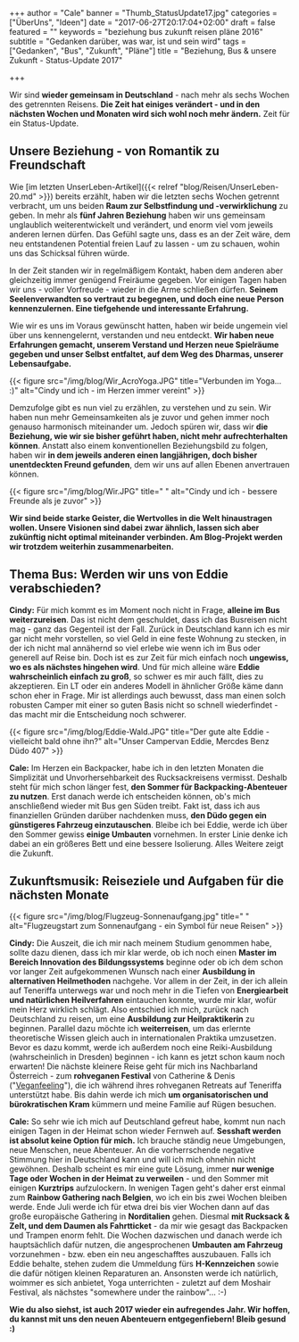 +++
author = "Cale"
banner = "Thumb_StatusUpdate17.jpg"
categories = ["ÜberUns", "Ideen"]
date = "2017-06-27T20:17:04+02:00"
draft = false
featured = ""
keywords = "beziehung bus zukunft reisen pläne 2016"
subtitle = "Gedanken darüber, was war, ist und sein wird"
tags = ["Gedanken", "Bus", "Zukunft", "Pläne"]
title = "Beziehung, Bus & unsere Zukunft - Status-Update 2017"

+++

Wir sind **wieder gemeinsam in Deutschland** - nach mehr als sechs Wochen des getrennten Reisens. **Die Zeit hat einiges verändert - und in den nächsten Wochen und Monaten wird sich wohl noch mehr ändern.** Zeit für ein Status-Update.<!--more-->

## Unsere Beziehung - von Romantik zu Freundschaft

Wie [im letzten UnserLeben-Artikel]({{< relref "blog/Reisen/UnserLeben-20.md" >}}) bereits erzählt, haben wir die letzten sechs Wochen getrennt verbracht, um uns beiden **Raum zur Selbstfindung und -verwirklichung** zu geben. In mehr als **fünf Jahren Beziehung** haben wir uns gemeinsam unglaublich weiterentwickelt und verändert, und enorm viel vom jeweils anderen lernen dürfen. Das Gefühl sagte uns, dass es an der Zeit wäre, dem neu entstandenen Potential freien Lauf zu lassen - um zu schauen, wohin uns das Schicksal führen würde.    

In der Zeit standen wir in regelmäßigem Kontakt, haben dem anderen aber gleichzeitig immer genügend Freiräume gegeben. Vor einigen Tagen haben wir uns - voller Vorfreude - wieder in die Arme schließen dürfen. **Seinem Seelenverwandten so vertraut zu begegnen, und doch eine neue Person kennenzulernen. Eine tiefgehende und interessante Erfahrung.**     

Wie wir es uns im Voraus gewünscht hatten, haben wir beide ungemein viel über uns kennengelernt, verstanden und neu entdeckt. **Wir haben neue Erfahrungen gemacht, unserem Verstand und Herzen neue Spielräume gegeben und unser Selbst entfaltet, auf dem Weg des Dharmas, unserer Lebensaufgabe.**     

{{< figure src="/img/blog/Wir_AcroYoga.JPG" title="Verbunden im Yoga... :)" alt="Cindy und ich - im Herzen immer vereint" >}}

Demzufolge gibt es nun viel zu erzählen, zu verstehen und zu sein. Wir haben nun mehr Gemeinsamkeiten als je zuvor und gehen immer noch genauso harmonisch miteinander um. Jedoch spüren wir, dass wir **die Beziehung, wie wir sie bisher geführt haben, nicht mehr aufrechterhalten können**. Anstatt also einem konventionellen Beziehungsbild zu folgen, haben wir **in dem jeweils anderen einen langjährigen, doch bisher unentdeckten Freund gefunden**, dem wir uns auf allen Ebenen anvertrauen können.     

{{< figure src="/img/blog/Wir.JPG" title=" " alt="Cindy und ich - bessere Freunde als je zuvor" >}}

**Wir sind beide starke Geister, die Wertvolles in die Welt hinaustragen wollen. Unsere Visionen sind dabei zwar ähnlich, lassen sich aber zukünftig nicht optimal miteinander verbinden. Am Blog-Projekt werden wir trotzdem weiterhin zusammenarbeiten.**

## Thema Bus: Werden wir uns von Eddie verabschieden?

**Cindy:** Für mich kommt es im Moment noch nicht in Frage, **alleine im Bus weiterzureisen**. Das ist nicht dem geschuldet, dass ich das Busreisen nicht mag - ganz das Gegenteil ist der Fall. Zurück in Deutschland kann ich es mir gar nicht mehr vorstellen, so viel Geld in eine feste Wohnung zu stecken, in der ich nicht mal annähernd so viel erlebe wie wenn ich im Bus oder generell auf Reise bin. Doch ist es zur Zeit für mich einfach noch **ungewiss, wo es als nächstes hingehen wird**. Und für mich alleine wäre **Eddie wahrscheinlich einfach zu groß**, so schwer es mir auch fällt, dies zu akzeptieren. Ein LT oder ein anderes Modell in ähnlicher Größe käme dann schon eher in Frage. Mir ist allerdings auch bewusst, dass man einen solch robusten Camper mit einer so guten Basis nicht so schnell wiederfindet - das macht mir die Entscheidung noch schwerer. 

{{< figure src="/img/blog/Eddie-Wald.JPG" title="Der gute alte Eddie - vielleicht bald ohne ihn?"
alt="Unser Campervan Eddie, Mercdes Benz Düdo 407" >}}

**Cale:** Im Herzen ein Backpacker, habe ich in den letzten Monaten die Simplizität und Unvorhersehbarkeit des Rucksackreisens vermisst. Deshalb steht für mich schon länger fest, **den Sommer für Backpacking-Abenteuer zu nutzen**. Erst danach werde ich entscheiden können, ob's mich anschließend wieder mit Bus gen Süden treibt. Fakt ist, dass ich aus finanziellen Gründen darüber nachdenken muss, **den Düdo gegen ein günstigeres Fahrzeug einzutauschen**. Bleibe ich bei Eddie, werde ich über den Sommer gewiss **einige Umbauten** vornehmen. In erster Linie denke ich dabei an ein größeres Bett und eine bessere Isolierung. Alles Weitere zeigt die Zukunft. 

## Zukunftsmusik: Reiseziele und Aufgaben für die nächsten Monate

{{< figure src="/img/blog/Flugzeug-Sonnenaufgang.jpg" title=" "
alt="Flugzeugstart zum Sonnenaufgang - ein Symbol für neue Reisen" >}}  

**Cindy:** Die Auszeit, die ich mir nach meinem Studium genommen habe, sollte dazu dienen, dass ich mir klar werde, ob ich noch einen **Master im Bereich Innovation des Bildungssystems** beginne oder ob ich dem schon vor langer Zeit aufgekommenen Wunsch nach einer **Ausbildung in alternativen Heilmethoden** nachgehe. Vor allem in der Zeit, in der ich allein auf Teneriffa unterwegs war und noch mehr in die Tiefen von **Energiearbeit und natürlichen Heilverfahren** eintauchen konnte, wurde mir klar, wofür mein Herz wirklich schlägt. Also entschied ich mich, zurück nach Deutschland zu reisen, um eine **Ausbildung zur Heilpraktikerin** zu beginnen. Parallel dazu möchte ich **weiterreisen**, um das erlernte theoretische Wissen gleich auch in internationalen Praktika umzusetzen. Bevor es dazu kommt, werde ich außerdem noch eine Reiki-Ausbildung (wahrscheinlich in Dresden) beginnen - ich kann es jetzt schon kaum noch erwarten! Die nächste kleinere Reise geht für mich ins Nachbarland Österreich - zum **rohveganen Festival** von Catherine & Denis ("[Veganfeeling](https://www.youtube.com/user/veganfeeling)"), die ich während ihres rohveganen Retreats auf Teneriffa unterstützt habe.  Bis dahin werde ich mich **um organisatorischen und bürokratischen Kram** kümmern und meine Familie auf Rügen besuchen. 

**Cale:** So sehr wie ich mich auf Deutschland gefreut habe, kommt nun nach einigen Tagen in der Heimat schon wieder Fernweh auf. **Sesshaft werden ist absolut keine Option für mich.** Ich brauche ständig neue Umgebungen, neue Menschen, neue Abenteuer. An die vorherrschende negative Stimmung hier in Deutschland kann und will ich mich ohnehin nicht gewöhnen. Deshalb scheint es mir eine gute Lösung, immer **nur wenige Tage oder Wochen in der Heimat zu verweilen** - und den Sommer mit einigen **Kurztrips** aufzulockern. In wenigen Tagen geht's daher erst einmal zum **Rainbow Gathering nach Belgien**, wo ich ein bis zwei Wochen bleiben werde. Ende Juli werde ich für etwa drei bis vier Wochen dann auf das große europäische Gathering in **Norditalien** gehen. Diesmal **mit Rucksack & Zelt, und dem Daumen als Fahrtticket** - da mir wie gesagt das Backpacken und Trampen enorm fehlt. Die Wochen dazwischen und danach werde ich hauptsächlich dafür nutzen, die angesprochenen **Umbauten am Fahrzeug** vorzunehmen - bzw. eben ein neu angeschafftes auszubauen. Falls ich Eddie behalte, stehen zudem die Ummeldung fürs **H-Kennzeichen** sowie die dafür nötigen kleinen Reparaturen an. Ansonsten werde ich natürlich, woimmer es sich anbietet, Yoga unterrichten - zuletzt auf dem Moshair Festival, als nächstes "somewhere under the rainbow"... :-)



**Wie du also siehst, ist auch 2017 wieder ein aufregendes Jahr. Wir hoffen, du kannst mit uns den neuen Abenteuern entgegenfiebern! Bleib gesund :)** 
